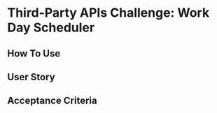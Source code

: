 # Third-Party APIs Challenge: Work Day Scheduler

## How To Use

## User Story

## Acceptance Criteria
